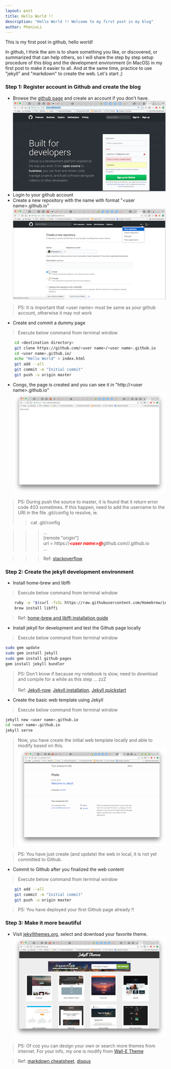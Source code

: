 ```yaml
---
layout: post
title: Hello World !!
description: "Hello World !! Welcome to my first post in my blog"
author: PhenixLi
---
```

This is my first post in github, hello world!

In github, I think the aim is to share something you like, or discovered, or summarized that can help others, 
so I will share the step by step setup procedure of this blog and the development environment (in MacOS) in my first post to make it easier to all. And at the same time, practice to use "jekyll" and "markdown" to create the web. Let's start ;)

### Step 1: Register account in Github and create the blog ###
* Browse the [github page](https://github.com, "Github's homepage") and create an account if you don't have.
![alt text](/assets/img/2018-02-20-Hello-World/github-reg.png)
* Login to your github account
* Create a new repository with the name with format "\<user name\>.github.io"
![alt text](/assets/img/2018-02-20-Hello-World/github-new-repo.png)
> PS: It is important that \<user name\> must be same as your github account, otherwise it may not work
* Create and commit a dummy page
> Execute below command from terminal window
```bash
	cd <destination directory>
	git clone https://github.com/<user name>/<user name>.github.io
	cd <user name>.github.io/
	echo "Hello World" > index.html
	git add --all
	git commit -m "Initial commit"
	git push -u origin master
```
* Congs, the page is created and you can see it in "http://\<user name\>.github.io" 
![alt text](/assets/img/2018-02-20-Hello-World/first-github-page.png)
> PS: During push the source to master, it is found that it return error code 403 sometimes.
> If this happen, need to add the username to the URI in the file .git/config to resolve, ie.
>> cat .git/config 

>>> ...<br>
>>> [remote "origin"]<br>
>>> url = https://<font color='red'><b><i>&#60;user name&#62;@</i></b></font>github.com/<user name>/<user name>.github.io<br>
>>> ...

>>> Ref: [stackoverflow](https://stackoverflow.com/questions/7438313/pushing-to-git-returning-error-code-403-fatal-http-request-failed)


### Step 2: Create the jekyll development environment ###
* Install home-brew and libffi 
> Execute below command from terminal window
```bash
	ruby -e "$(curl -fsSL https://raw.githubusercontent.com/Homebrew/install/master/install)" < /dev/null 2> /dev/null
	brew install libffi
```
> Ref: [home-brew and libffi installation guide](http://macappstore.org/libffi/)
* Install jekyll for development and test the Github page locally
> Execute below command from terminal window
```bash
sudo gem update
sudo gem install jekyll
sudo gem install github-pages
gem install jekyll bundler
```
>PS: Don't know if because my notebook is slow, need to download and compile for a while as this step ... zzZ<br><br>
>Ref: [Jekyll-now](https://github.com/barryclark/jekyll-now),
>[Jekyll installation](https://jekyllrb.com/docs/installation/),
>[Jekyll quickstart](https://jekyllrb.com/docs/quickstart/)

* Create the basic web template using Jekyll
> Execute below command from terminal window
```bash
jekyll new <user name>.github.io
cd <user name>.github.io
jekyll serve
```
> Now, you have create the initial web template locally and able to modify based on this.
![alt text](/assets/img/2018-02-20-Hello-World/jekyll-template.png)

> PS: You have just create (and update) the web in local, it is not yet committed to Github.

* Commit to Github after you finalized the web content
> Execute below command from terminal window
```bash
	git add --all
	git commit -m "Initial commit"
	git push -u origin master
```
> PS: You have deployed your first Github page already !!

### Step 3: Make it more beautiful ###
* Visit [jekyllthemes.org](http://jekyllthemes.org "Jekyll Themes homepage"), select and download your favorite theme.
![alt text](/assets/img/2018-02-20-Hello-World/jekyll-themes.png)
> PS: Of coz you can design your own or search more themes from internet. For your info, my one is modify from [Wall-E Theme](http://jekyllthemes.org/themes/wall-e/ "Wall-E Themes homepage")

> Ref: [markdown cheatsheet](https://github.com/adam-p/markdown-here/wiki/Markdown-Cheatsheet "markdown cheatsheet"),
> [disqus](https://disqus.com/)

